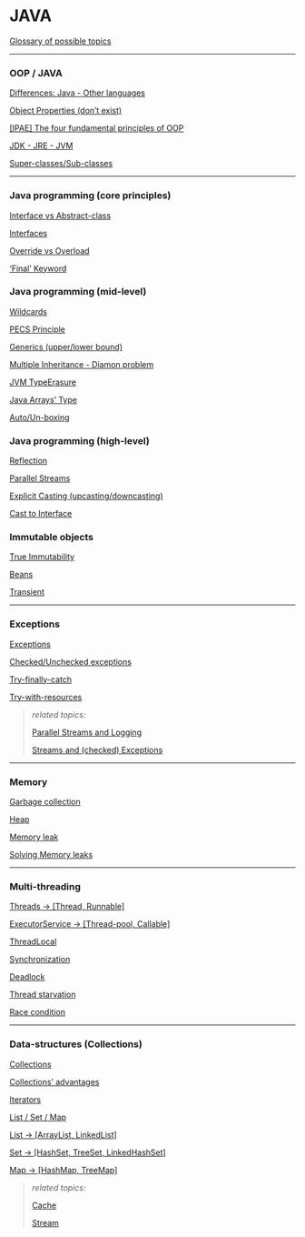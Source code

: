 # JAVA

[Glossary of possible topics](Glossary%20of%20possible%20topics%20b0afb0ab434c4580af7cc3d606f69287.md)

---

### OOP / JAVA

[Differences: Java - Other languages](Differences%20Java%20-%20Other%20languages%201c05734c82234f2b9576d741a42c7bc0.md)

[Object Properties (don’t exist)](Object%20Properties%20(don’t%20exist)%20e6b26dbf608945349e33dc01235a0b6c.md)

[[IPAE] The four fundamental principles of OOP]([IPAE]%20The%20four%20fundamental%20principles%20of%20OOP%2049483a4cdf234d8ca907817aefd99b6c.md)

[JDK - JRE - JVM](JDK%20-%20JRE%20-%20JVM%204513547064974a90872426d44840b846.md)

[Super-classes/Sub-classes](Super-classes%20Sub-classes%204a192ce6f4f44d349b2615e6c33c148b.md)

---

### Java programming (core principles)

[Interface vs Abstract-class](Interface%20vs%20Abstract-class%20378b17c7f24c4d83a81fc76999a31ee9.md)

[Interfaces](Interfaces%202b925158c2f345f1b03ca5d59a739bfb.md)

[Override vs Overload](Override%20vs%20Overload%2030a27d482d8548e2a2f26e25577685f6.md)

[‘Final’ Keyword](‘Final’%20Keyword%20e67c0079a6cd498387f105089a0a72c6.md)

### Java programming (mid-level)

[Wildcards](Wildcards%20fc2249a94dd34fd9985c04f574d419fc.md)

[PECS Principle](PECS%20Principle%200c7e3fc6522f4a91b7a2d559ac099e50.md)

[Generics (upper/lower bound)](Generics%20(upper%20lower%20bound)%20bf90908165ff4ebf9a3b6201252b123a.md)

[Multiple Inheritance - Diamon problem](Multiple%20Inheritance%20-%20Diamon%20problem%20f9817c45a5bc45b7a1d6404fe30ea04e.md)

[JVM TypeErasure](JVM%20TypeErasure%20840d264cc5234de0b775510ea8e6d1e1.md)

[Java Arrays’ Type](Java%20Arrays’%20Type%20b0484def70af427db87c8fb599557bdf.md)

[Auto/Un-boxing](Auto%20Un-boxing%20b88d1d6f32554b02a458a2cc96c28094.md)

### Java programming (high-level)

[Reflection](Reflection%20dc404060fc34477ab289e63b11f8751e.md)

[Parallel Streams](Parallel%20Streams%2081cdad9d2cff4e0cb9d747fbfa22fc74.md)

[Explicit Casting (upcasting/downcasting)](Explicit%20Casting%20(upcasting%20downcasting)%20157f43076d694bbcac2e1f94ecf5ddcf.md)

[Cast to Interface](Cast%20to%20Interface%20eca0a629e9604363ae1324db10504ddf.md)

### Immutable objects

[True Immutability](True%20Immutability%20b31cce3156434710a86e15dc25bb41d6.md)

[Beans](Beans%20830371ad0b014a26a682ebdbfcb6b5ee.md)

[Transient](Transient%20bf59d6d99f3a46a6a43702a1d1ee01d4.md)

---

### Exceptions

[Exceptions](Exceptions%207390bbdc97544552a5c83de347c0927d.md)

[Checked/Unchecked exceptions](Checked%20Unchecked%20exceptions%2056fa109873e44f6fba9686534a13a13a.md)

[Try-finally-catch](Try-finally-catch%2066c6ba68df3548e0bbe6d6644d6b6b63.md)

[Try-with-resources](Try-with-resources%204e8f9e86294c4e32a64a52c471e7c4af.md)

> *related topics:*
> 
> 
> [Parallel Streams and Logging](Parallel%20Streams%20and%20Logging%20be300b23b4aa479faa8410da7d254c18.md)
> 
> [Streams and (checked) Exceptions](Streams%20and%20(checked)%20Exceptions%20683be569d43c4ca3a1a6c5eea664e55e.md)
> 

---

### Memory

[Garbage collection](Garbage%20collection%20fc98b550112543ceb37841f6817faae2.md)

[Heap](Heap%206c4aa32af87c48abbceab0229e0974aa.md)

[Memory leak](Memory%20leak%20b36d41effe3d452488d9b35908957018.md)

[Solving Memory leaks](Solving%20Memory%20leaks%20730ff73675c340bb8406e84a70794bdd.md)

---

### Multi-threading

[Threads → [Thread, Runnable]](Threads%20→%20[Thread,%20Runnable]%202c0dfb745a5144ccbd0ef69e51aced28.md)

[ExecutorService → [Thread-pool, Callable]](ExecutorService%20→%20[Thread-pool,%20Callable]%20f9da364fb07748008377747c8c7c74c5.md)

[ThreadLocal](ThreadLocal%20cc31bd8714c34938a1cd9fe2409c3c81.md)

[Synchronization](Synchronization%200e9f086edd1549d9a699be70c4bd81f0.md)

[Deadlock](Deadlock%20555ab4253c354bdb9316cd46250e282f.md)

[Thread starvation](Thread%20starvation%20229a7d5858f14970ae98a32dbd740349.md)

[Race condition](Race%20condition%20d404c54872ef41029dce4453c40f130b.md)

---

### Data-structures (Collections)

[Collections](Collections%20905153217a0846ff802826f81374f75f.md)

[Collections’ advantages](Collections’%20advantages%20623fd9898b554f29af16e9afdae1e944.md)

[Iterators](Iterators%20ce4a317da18d4e5092337d56ee980871.md)

[List / Set / Map](List%20Set%20Map%2030a18f46cedb46df8c9c3919ee6bda5b.md)

[List → [ArrayList, LinkedList]](List%20→%20[ArrayList,%20LinkedList]%20a3c83f10e4144786a66cb757d1662b13.md)

[Set → [HashSet, TreeSet, LinkedHashSet]](Set%20→%20[HashSet,%20TreeSet,%20LinkedHashSet]%202d3bc7ed6fb4435282ae92f1c70882d1.md)

[Map → [HashMap, TreeMap]](Map%20→%20[HashMap,%20TreeMap]%20f885cafc9ab5400cabdb259e9f5df284.md)

> *related topics:*
> 
> 
> [Cache](Cache%20ab758fa629d74a47bef41511b69d7f93.md)
> 
> [Stream](Stream%205448e55bf4854ff6915e920dc0983616.md)
>